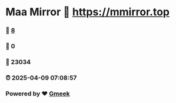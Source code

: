 # Maa Mirror :link: https://mmirror.top 
### :page_facing_up: [8](https://mmirror.top/tag.html) 
### :speech_balloon: 0 
### :hibiscus: 23034 
### :alarm_clock: 2025-04-09 07:08:57 
### Powered by :heart: [Gmeek](https://github.com/Meekdai/Gmeek)
